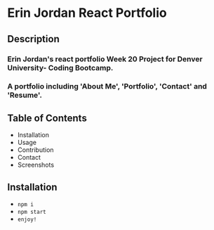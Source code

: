 # Erin Jordan React Portfolio

## Description
### Erin Jordan's react portfolio Week 20 Project for Denver University- Coding Bootcamp.
### A portfolio including 'About Me', 'Portfolio', 'Contact' and 'Resume'.

## Table of Contents
* Installation
* Usage
* Contribution
* Contact
* Screenshots

## Installation
* `npm i`
* `npm start`
* `enjoy!`
